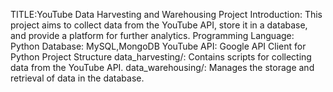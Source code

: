 TITLE:YouTube Data Harvesting and Warehousing Project
Introduction:
This project aims to collect data from the YouTube API, store it in a database, and provide a platform for further analytics.
Programming Language: Python
Database: MySQL,MongoDB
YouTube API: Google API Client for Python
Project Structure
data_harvesting/: Contains scripts for collecting data from the YouTube API.
data_warehousing/: Manages the storage and retrieval of data in the database.

